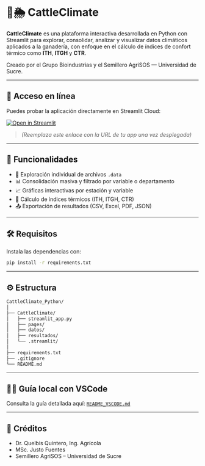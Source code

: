 # 🐄🌦️ CattleClimate

**CattleClimate** es una plataforma interactiva desarrollada en Python con Streamlit para explorar, consolidar, analizar y visualizar datos climáticos aplicados a la ganadería, con enfoque en el cálculo de índices de confort térmico como **ITH**, **ITGH** y **CTR**.

Creado por el Grupo Bioindustrias y el Semillero AgriSOS — Universidad de Sucre.

---

## 🚀 Acceso en línea

Puedes probar la aplicación directamente en Streamlit Cloud:

[![Open in Streamlit](https://static.streamlit.io/badges/streamlit_badge_black_white.svg)](https://cattleclimate.streamlit.app)

> *(Reemplaza este enlace con la URL de tu app una vez desplegada)*

---

## 🧰 Funcionalidades

- 📂 Exploración individual de archivos `.data`
- 📊 Consolidación masiva y filtrado por variable o departamento
- 📈 Gráficas interactivas por estación y variable
- 🧮 Cálculo de índices térmicos (ITH, ITGH, CTR)
- 📤 Exportación de resultados (CSV, Excel, PDF, JSON)

---

## 🛠️ Requisitos

Instala las dependencias con:

```bash
pip install -r requirements.txt
```

---

## ⚙️ Estructura

```bash
CattleClimate_Python/
│
├── CattleClimate/
│   ├── streamlit_app.py
│   ├── pages/
│   ├── datos/
│   ├── resultados/
│   └── .streamlit/
│
├── requirements.txt
├── .gitignore
└── README.md
```

---

## 🧑‍💻 Guía local con VSCode

Consulta la guía detallada aquí: [`README_VSCODE.md`](README_VSCODE.md)

---

## 🤝 Créditos

- Dr. Quelbis Quintero, Ing. Agrícola
- MSc. Justo Fuentes
- Semillero AgriSOS – Universidad de Sucre